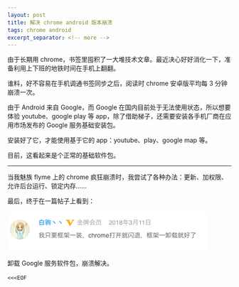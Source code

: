 ```yaml
---
layout: post
title: 解决 chrome android 版本崩溃
tags: chrome android
excerpt_separator: <!-- more -->
---
```


由于长期用 chrome，书签里囤积了一大堆技术文章。最近决心好好消化一下，准备利用上下班的地铁时间在手机上翻翻。

谁料，好不容易在手机调通书签同步之后，阅读时 chrome 安卓版平均每 3 分钟崩溃一次。

<!-- more -->

由于 Android 来自 Google，而 Google 在国内目前处于无法使用状态，所以想要体验 youtube、google play 等 app，除了借助梯子，还需要安装各手机厂商在应用市场发布的 Google 服务基础安装包。

安装好了它，才能使用基于它的 app：youtube、play、google map 等。

目前，这看起来是个正常的基础软件包。

---

当我魅族 flyme 上的 chrome 疯狂崩溃时，我尝试了各种办法：更新、加权限、允许后台运行、锁定内存……

最后，终于在一篇帖子上看到：

![chrome-android-crash-resolution.png](/public/img/posts/chrome-android-crash-resolution.png)

卸载 Google 服务软件包，崩溃解决。

`<<<EOF`
